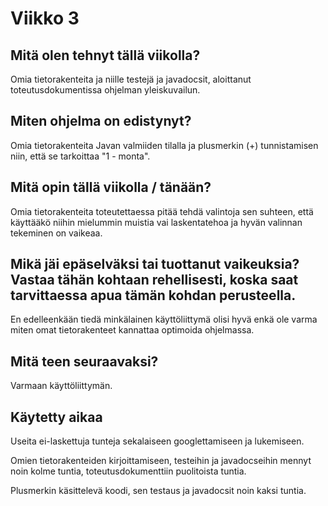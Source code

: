 # Viikko 3

## Mitä olen tehnyt tällä viikolla?

Omia tietorakenteita ja niille testejä ja javadocsit, aloittanut toteutusdokumentissa ohjelman yleiskuvailun.

## Miten ohjelma on edistynyt?

Omia tietorakenteita Javan valmiiden tilalla ja plusmerkin (+) tunnistamisen niin, että se tarkoittaa "1 - monta".

## Mitä opin tällä viikolla / tänään?

Omia tietorakenteita toteutettaessa pitää tehdä valintoja sen suhteen, että käyttääkö niihin mielummin muistia vai laskentatehoa ja hyvän valinnan tekeminen on vaikeaa.

## Mikä jäi epäselväksi tai tuottanut vaikeuksia? Vastaa tähän kohtaan rehellisesti, koska saat tarvittaessa apua tämän kohdan perusteella.

En edelleenkään tiedä minkälainen käyttöliittymä olisi hyvä enkä ole varma miten omat tietorakenteet kannattaa optimoida ohjelmassa.

## Mitä teen seuraavaksi?

Varmaan käyttöliittymän.

## Käytetty aikaa

Useita ei-laskettuja tunteja sekalaiseen googlettamiseen ja lukemiseen.

Omien tietorakenteiden kirjoittamiseen, testeihin ja javadocseihin mennyt noin kolme tuntia, toteutusdokumenttiin puolitoista tuntia.

Plusmerkin käsittelevä koodi, sen testaus ja javadocsit noin kaksi tuntia.
